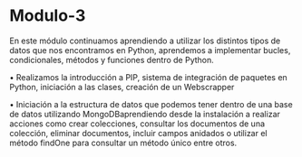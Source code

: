 # Modulo-3

En este módulo continuamos aprendiendo a utilizar los distintos
tipos de datos que nos encontramos en Python, aprendemos a
implementar bucles, condicionales, métodos y funciones dentro de
Python.

• Realizamos la introducción a PIP, sistema de integración de paquetes en
Python, iniciación a las clases, creación de un Webscrapper

• Iniciación a la estructura de datos que podemos tener dentro de una base
de datos utilizando MongoDBaprendiendo desde la instalación a realizar
acciones como crear colecciones, consultar los documentos de una
colección, eliminar documentos, incluir campos anidados o utilizar el
método findOne para consultar un método único entre otros.
